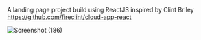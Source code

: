 A landing page project build using ReactJS inspired by Clint Briley https://github.com/fireclint/cloud-app-react


![Screenshot (186)](https://user-images.githubusercontent.com/77908294/194766551-a780cd3d-3b23-406d-ac63-1d624bb4ead7.png)
